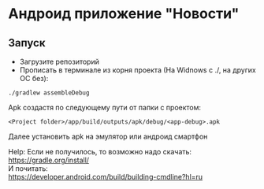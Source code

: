 # Андроид приложение "Новости"

## Запуск
- Загрузите репозиторий
- Прописать в терминале из корня проекта (На Widnows с ./, на других ОС без):
```
./gradlew assembleDebug
```  

Apk создастя по следующему пути от папки с проектом:
```
<Project folder>/app/build/outputs/apk/debug/<app-debug>.apk
```  

Далее установить apk на эмулятор или андроид смартфон  

Help:
Если не получилось, то возможно надо скачать:  
https://gradle.org/install/  
И почитать:  
https://developer.android.com/build/building-cmdline?hl=ru  
